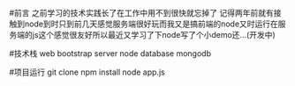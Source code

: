#前言
    之前学习的技术实践长了在工作中用不到很快就忘掉了  记得两年前就有接触到node到时只到前几天感觉服务端很好玩而我又是搞前端的node又时运行在服务端的js这个感觉很友好所以最近又学习了下node写了个小demo还...(开发中)


#技术栈
web bootstrap server node database mongodb



#项目运行
git clone 
npm install 
node app.js